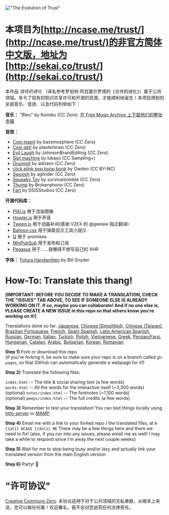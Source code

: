 !["The Evolution of Trust"](https://i.imgur.com/kde760y.png)

#	本项目为[http://ncase.me/trust/](http://ncase.me/trust/)的非官方简体中文版，地址为[http://sekai.co/trust/](http://sekai.co/trust/)

本作品 *信任的进化* （译名参考罗伯特·阿克塞尔罗德的《合作的进化》）属于公共领域，多亏了现有的知识共享许可和开源的资源，才能顺利地诞生！本项目用到的全部音乐、音效、以及代码列举如下：

**音乐：** "Bleu" by Komiku (CC Zero). [在 Free Music Archive 上下载他们的整张专辑](http://freemusicarchive.org/music/Komiku/Its_time_for_adventure_/)

**音效：**

* [Coin insert](https://freesound.org/people/bassmosphere/sounds/384700/) by bassmosphere (CC Zero)
* [Coin get!](https://freesound.org/people/plasterbrain/sounds/242857/) by plasterbrain (CC Zero)
* [Evil Laugh](https://freesound.org/people/JohnsonBrandEditing/sounds/173933/) by JohnsonBrandEditing (CC Zero)
* [Slot machine](https://freesound.org/people/lukaso/sounds/69689/) by lukaso (CC Sampling+)
* [Drumroll](https://freesound.org/people/adriann/sounds/191718/) by adriann (CC Zero)
* [click plink pop boop bonk](https://freesound.org/people/Owdeo/sounds/116653/) by Owdeo (CC BY-NC)
* [Swoosh](https://freesound.org/people/aglinder/sounds/264468/) by aglinder (CC Zero)
* [Squeaky Toy](https://freesound.org/people/survivalzombie/sounds/240015/) by survivalzombie (CC Zero)
* [Thump](https://freesound.org/people/Brokenphono/sounds/344149/) by Brokenphono (CC Zero)
* [Fart](https://freesound.org/people/DSISStudios/sounds/241000/) by DSISStudios (CC Zero)

**开源代码库：**

* [PIXI.js](http://www.pixijs.com/) 用于渲染图像
* [Howler.js](https://howlerjs.com/) 用于声音
* [Tween.js](http://www.createjs.com/tweenjs) 用于动画补间(感谢 V2EX 的 @geelaw 指正翻译)
* [Balloon.css](https://kazzkiq.github.io/balloon.css/) 用于弹窗显示工具小提示
* [Q](https://github.com/kriskowal/q/) 用于 promises
* [MinPubSub](https://github.com/daniellmb/MinPubSub) 用于发布和订阅
* [Pegasus](https://github.com/typicode/pegasus) 用于……我懒得不想写自己的 XHR

**字体：** [Futura Handwritten](http://www.dafont.com/futurahandwritten.font) by Bill Snyder

#	How-To: Translate this thang!

**[IMPORTANT:
BEFORE YOU DECIDE TO MAKE A TRANSLATION, CHECK THE "ISSUES" TAB ABOVE,
TO SEE IF SOMEONE ELSE IS ALREADY WORKING ON IT.
If so, maybe you can collaborate!
And if no one else is, PLEASE CREATE A NEW ISSUE in this repo
so that others know you're working on it!]**

Translations done so far:
[Japanese](https://htlife.github.io/trust_jp/),
[Chinese (Simplified)](https://sekai.co/trust/),
[Chinese (Taiwan)](https://audreyt.github.io/trust-zh-TW/),
[Brazilian Portuguese](https://brunolemos.github.io/trust/),
[French](https://ayowel.github.io/trust/),
[Spain Spanish](https://ccamara.github.io/trust/),
[Latin American Spanish](https://maeriens.github.io/trust/),
[Russian](https://notdotteam.github.io/trust/),
[German](https://jkoelling.github.io/trust/),
[Italian](https://lvdt.github.io/trust/),
[Turkish](https://osaatcioglu.github.io/trust),
[Polish](https://sin.github.io/trust/),
[Vietnamese](https://nghiatt90.github.io/trust-vn/),
[Greek](https://lightspot21.github.io/trust/),
[Persian/Farsi](https://hamed.github.io/trust/),
[Hungarian](http://ncase.me/trust-hu/),
[Catalan](https://fbricart.github.io/trust/),
[Arabic](https://mudaraljundi.github.io/trust/),
[Bulgarian](http://ncase.me/trust-bg/),
[Korean](https://osori.github.io/trust-ko/),
[Romanian](https://enfactorial.github.io/trust/)

**Step 1)** Fork or download this repo    
(if you're forking it, be sure to make sure *your* repo is on a branch called `gh-pages`, so that GitHub can automatically generate a webpage for it!)

**Step 2)** Translate the following files:

`index.html` -- The title & social sharing text (a few words)    
`words.html` -- All the words for the interactive itself (~3,300 words)    
(optional) `notes/index.html` -- The footnotes (~1,100 words)    
(optional) `peeps/index.html` -- The full credits (a few words)

**Step 3)** Remember to test your translation! You can test things locally using [http-server](https://www.npmjs.com/package/http-server) or [MAMP](https://www.mamp.info/en/).

**Step 4)** Email me with a link to your forked repo / the translated files, at `N {{at}} NCASE {{dot}} ME` There may be a few things here and there we need to fix! (also, if you run into any issues, please email me as well! I may take a while to respond since I'm away the next couple weeks)

**Step 5)** Wait for me to stop being busy and/or lazy and actually link your translated version from the main English version

**Step 6)** Party! 🎉

#	"许可协议"

[Creative Commons Zero](https://github.com/ncase/trust/blob/gh-pages/LICENSE): 本协议适用于对于公共领域的无私奉献，从根本上来说，您可以做任何事！欢迎署名，我不会对您追究任何法律责任。
